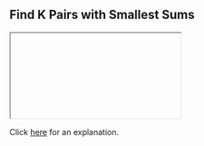 ##  Find K Pairs with Smallest Sums 

<iframe></iframe>

Click [here](Explanation.md) for an explanation.

